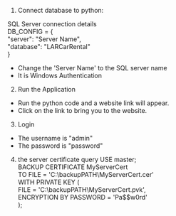 1. Connect database to python:

SQL Server connection details<br/>
DB_CONFIG = {<br/>
    "server": "Server Name",<br/>
    "database": "LARCarRental"<br/>
}<br/>

- Change the 'Server Name' to the SQL server name
- It is Windows Authentication

2. Run the Application<br/>
- Run the python code and a website link will appear.<br/>
- Click on the link to bring you to the website.

3. Login<br/>
- The username is "admin"<br/>
- The password is "password"

4. the server certificate query
USE master;<br/>
BACKUP CERTIFICATE MyServerCert<br/>
TO FILE = 'C:\backupPATH\MyServerCert.cer'<br/>
WITH PRIVATE KEY (<br/>
    FILE = 'C:\backupPATH\MyServerCert.pvk',<br/>
    ENCRYPTION BY PASSWORD = 'Pa$$w0rd'<br/>
);<br/>
